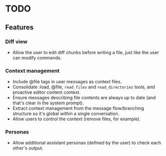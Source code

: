# TODO

## Features

### Diff view

-   Allow the user to edit diff chunks before writing a file, just like the user can modify commands.

### Context management

-   Include @file tags in user messages as context files.
-   Consolidate :load, @file, `read_files` and `read_directories` tools, and proactive editor content context.
-   Ensure messages describing file contents are always up to date (and that's clear in the system prompt).
-   Extract context management from the message flow/branching structure so it's global within a single conversation.
-   Allow users to control the context (remove files, for example).

### Personas

-   Allow additional assistant personas (defined by the user) to check each other's output.
